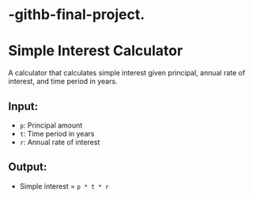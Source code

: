 # -githb-final-project.
# Simple Interest Calculator

A calculator that calculates simple interest given principal, annual rate of interest, and time period in years.

## Input:
- `p`: Principal amount
- `t`: Time period in years
- `r`: Annual rate of interest

## Output:
- Simple interest = `p * t * r`
